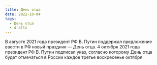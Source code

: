 ```yaml
---
title: День отца
date: 2022-10-04
tags:
  - День отца
  - drafts
---
```


В августе 2021 года президент РФ В. Путин поддержал предложение ввести в РФ новый праздник — День отца. 4 октября 2021 года президент РФ В. Путин подписал указ, согласно которому День отца будет отмечаться в России каждое третье воскресенье октября.
